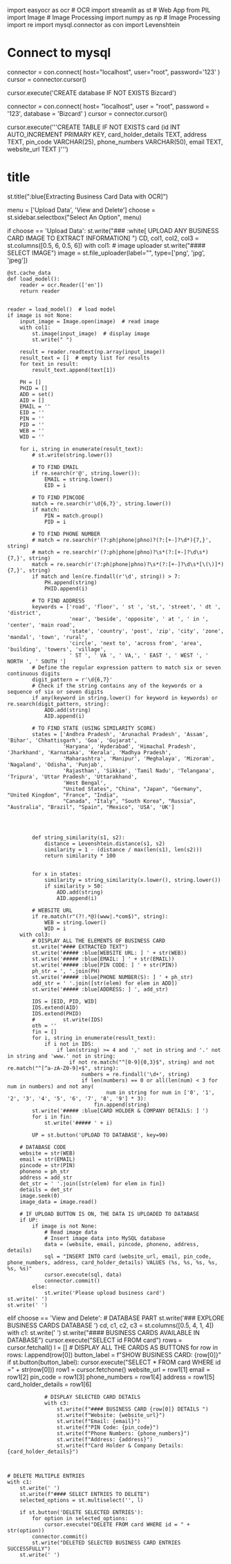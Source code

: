 import easyocr as ocr  # OCR
import streamlit as st  # Web App
from PIL import Image  # Image Processing
import numpy as np  # Image Processing
import re
import mysql.connector as con
import Levenshtein


# Connect to mysql
connector = con.connect(
    host="localhost",
    user="root",
    password='123'
     )
cursor = connector.cursor()

cursor.execute('CREATE database IF NOT EXISTS Bizcard')

connector = con.connect(
    host= "localhost",
    user = "root",
    password = '123',
    database = 'Bizcard'
     )
cursor = connector.cursor()

cursor.execute('''CREATE TABLE IF NOT EXISTS card 
              (id INT AUTO_INCREMENT PRIMARY KEY,
              card_holder_details TEXT,
              address TEXT,
              pin_code VARCHAR(25),
              phone_numbers VARCHAR(50),
              email TEXT,
              website_url TEXT
              )''')

# title
st.title(":blue[Extracting Business Card Data with OCR]")

menu = ['Upload Data', 'View and Delete']
choose = st.sidebar.selectbox("Select An Option", menu)

if choose == 'Upload Data':
    st.write("### :white[ UPLOAD ANY BUSINESS CARD IMAGE TO EXTRACT INFORMATION] ")
    CD, col1, col2, col3 = st.columns([0.5, 6, 0.5, 6])
    with col1:
        # image uploader
        st.write("#### SELECT IMAGE")
        image = st.file_uploader(label="", type=['png', 'jpg', 'jpeg'])


    @st.cache_data
    def load_model():
        reader = ocr.Reader(['en'])
        return reader


    reader = load_model()  # load model
    if image is not None:
        input_image = Image.open(image)  # read image
        with col1:
            st.image(input_image)  # display image
            st.write(" ")

        result = reader.readtext(np.array(input_image))
        result_text = []  # empty list for results
        for text in result:
            result_text.append(text[1])

        PH = []
        PHID = []
        ADD = set()
        AID = []
        EMAIL = ''
        EID = ''
        PIN = ''
        PID = ''
        WEB = ''
        WID = ''

        for i, string in enumerate(result_text):
            # st.write(string.lower())

            # TO FIND EMAIL
            if re.search(r'@', string.lower()):
                EMAIL = string.lower()
                EID = i

            # TO FIND PINCODE
            match = re.search(r'\d{6,7}', string.lower())
            if match:
                PIN = match.group()
                PID = i

            # TO FIND PHONE NUMBER
            # match = re.search(r'(?:ph|phone|phno)?(?:[+-]?\d*){7,}', string)
            # match = re.search(r'(?:ph|phone|phno)?\s*(?:[+-]?\d\s*){7,}', string)
            match = re.search(r'(?:ph|phone|phno)?\s*(?:[+-]?\d\s*[\(\)]*){7,}', string)
            if match and len(re.findall(r'\d', string)) > 7:
                PH.append(string)
                PHID.append(i)

            # TO FIND ADDRESS
            keywords = ['road', 'floor', ' st ', 'st,', 'street', ' dt ', 'district',
                        'near', 'beside', 'opposite', ' at ', ' in ', 'center', 'main road',
                        'state', 'country', 'post', 'zip', 'city', 'zone', 'mandal', 'town', 'rural',
                        'circle', 'next to', 'across from', 'area', 'building', 'towers', 'village',
                        ' ST ', ' VA ', ' VA,', ' EAST ', ' WEST ', ' NORTH ', ' SOUTH ']
            # Define the regular expression pattern to match six or seven continuous digits
            digit_pattern = r'\d{6,7}'
            # Check if the string contains any of the keywords or a sequence of six or seven digits
            if any(keyword in string.lower() for keyword in keywords) or re.search(digit_pattern, string):
                ADD.add(string)
                AID.append(i)

            # TO FIND STATE (USING SIMILARITY SCORE)
            states = ['Andhra Pradesh', 'Arunachal Pradesh', 'Assam', 'Bihar', 'Chhattisgarh', 'Goa', 'Gujarat',
                      'Haryana', 'Hyderabad', 'Himachal Pradesh', 'Jharkhand', 'Karnataka', 'Kerala', 'Madhya Pradesh',
                      'Maharashtra', 'Manipur', 'Meghalaya', 'Mizoram', 'Nagaland', 'Odisha', 'Punjab',
                      'Rajasthan', 'Sikkim', 'Tamil Nadu', 'Telangana', 'Tripura', 'Uttar Pradesh', 'Uttarakhand',
                      'West Bengal',
                      "United States", "China", "Japan", "Germany", "United Kingdom", "France", "India",
                      "Canada", "Italy", "South Korea", "Russia", "Australia", "Brazil", "Spain", "Mexico", 'USA', 'UK']

            


            def string_similarity(s1, s2):
                distance = Levenshtein.distance(s1, s2)
                similarity = 1 - (distance / max(len(s1), len(s2)))
                return similarity * 100


            for x in states:
                similarity = string_similarity(x.lower(), string.lower())
                if similarity > 50:
                    ADD.add(string)
                    AID.append(i)

            # WEBSITE URL
            if re.match(r"(?!.*@)(www|.*com$)", string):
                WEB = string.lower()
                WID = i
        with col3:
            # DISPLAY ALL THE ELEMENTS OF BUSINESS CARD
            st.write("#### EXTRACTED TEXT")
            st.write('##### :blue[WEBSITE URL: ] ' + str(WEB))
            st.write('##### :blue[EMAIL: ] ' + str(EMAIL))
            st.write('##### :blue[PIN CODE: ] ' + str(PIN))
            ph_str = ', '.join(PH)
            st.write('##### :blue[PHONE NUMBER(S): ] ' + ph_str)
            add_str = ' '.join([str(elem) for elem in ADD])
            st.write('##### :blue[ADDRESS: ] ', add_str)

            IDS = [EID, PID, WID]
            IDS.extend(AID)
            IDS.extend(PHID)
            #         st.write(IDS)
            oth = ''
            fin = []
            for i, string in enumerate(result_text):
                if i not in IDS:
                    if len(string) >= 4 and ',' not in string and '.' not in string and 'www.' not in string:
                        if not re.match("^[0-9]{0,3}$", string) and not re.match("^[^a-zA-Z0-9]+$", string):
                            numbers = re.findall('\d+', string)
                            if len(numbers) == 0 or all(len(num) < 3 for num in numbers) and not any(
                                    num in string for num in ['0', '1', '2', '3', '4', '5', '6', '7', '8', '9'] * 3):
                                fin.append(string)
            st.write('##### :blue[CARD HOLDER & COMPANY DETAILS: ] ')
            for i in fin:
                st.write('##### ' + i)

            UP = st.button('UPLOAD TO DATABASE', key=90)

        # DATABASE CODE
        website = str(WEB)
        email = str(EMAIL)
        pincode = str(PIN)
        phoneno = ph_str
        address = add_str
        det_str = ' '.join([str(elem) for elem in fin])
        details = det_str
        image.seek(0)
        image_data = image.read()

        # IF UPLOAD BUTTON IS ON, THE DATA IS UPLOADED TO DATABASE
        if UP:
            if image is not None:
                # Read image data
                # Insert image data into MySQL database
                data = (website, email, pincode, phoneno, address, details)
                sql = "INSERT INTO card (website_url, email, pin_code, phone_numbers, address, card_holder_details) VALUES (%s, %s, %s, %s, %s, %s)"
                cursor.execute(sql, data)
                connector.commit()
            else:
                st.write('Please upload business card')
    st.write(' ')
    st.write(' ')

    
elif choose == 'View and Delete':
    # DATABASE PART
    st.write('### EXPLORE BUSINESS CARDS DATABASE ')
    cd, c1, c2, c3 = st.columns([0.5, 4, 1, 4])
    with c1:
        st.write(' ')
        st.write("#### BUSINESS CARDS AVAILABLE IN DATABASE")
        cursor.execute("SELECT id FROM card")
        rows = cursor.fetchall()
        l = []
        # DISPLAY ALL THE CARDS AS BUTTONS
        for row in rows:
            l.append(row[0])
            button_label = f"SHOW BUSINESS CARD: {row[0]}"
            if st.button(button_label):
                cursor.execute("SELECT * FROM card WHERE id =" + str(row[0]))
                row1 = cursor.fetchone()
                website_url = row1[1]
                email = row1[2]
                pin_code = row1[3]
                phone_numbers = row1[4]
                address = row1[5]
                card_holder_details = row1[6]

                # DISPLAY SELECTED CARD DETAILS
                with c3:
                    st.write(f"#### BUSINESS CARD {row[0]} DETAILS ")
                    st.write(f"Website: {website_url}")
                    st.write(f"Email: {email}")
                    st.write(f"PIN Code: {pin_code}")
                    st.write(f"Phone Numbers: {phone_numbers}")
                    st.write(f"Address: {address}")
                    st.write(f"Card Holder & Company Details: {card_holder_details}")



    # DELETE MULTIPLE ENTRIES
    with c1:
        st.write(' ')
        st.write(f"#### SELECT ENTRIES TO DELETE")
        selected_options = st.multiselect('', l)

        if st.button('DELETE SELECTED ENTRIES'):
            for option in selected_options:
                cursor.execute("DELETE FROM card WHERE id = " + str(option))
            connector.commit()
            st.write("DELETED SELECTED BUSINESS CARD ENTRIES SUCCESSFULLY")
        st.write(' ')

